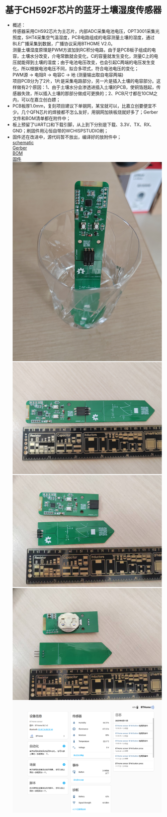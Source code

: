 # 基于CH592F芯片的蓝牙土壤湿度传感器
- 概述：   
  传感器采用CH592芯片为主芯片，内部ADC采集电池电压，OPT3001采集光照度，SHT4采集空气温湿度，PCB电路组成的电容测量土壤的湿度，通过BLE广播采集到数据，广播协议采用BTHOME V2.0。    
  测量土壤湿度原理是PWM方波加到RC积分电路，由于是PCB板子组成的电容，土壤水分改变，介电常数就会变化，C的容量就发生变化，测量C上的电压就能得到土壤的湿度；由于电池电压改变，也会引起C两端的电压发生变化，所以根据电池电压不同，拟合多项式，符合电池电压的变化；   
  PWM源 → 电阻R → 电容C → 地 (测量输出取自电容两端)    
  项目PCB分为了2片，1片是采集电路部分，另一片是插入土壤的电容部分。这样做有2个原因：1、由于土壤水分会渗透进插入土壤的PCB，使铜箔翘起，传感器失效，所以插入土壤的那部分做成可更换的；2、PCB尺寸都在10CM之内，可以在嘉立创白嫖；      
- PCB板厚1.0mm，复刻项目建议下单钢网，某宝就可以，比嘉立创要便宜不少。几个QFN芯片的焊接都不怎么友好，用钢网加铁板烧就好多了；Gerber文件和BOM清单都在附件中；   
- 板上预留了UART口和下载引脚，从上到下分别是下载、3.3V、TX、RX、GND；刷固件用沁恒自带的WCHISPSTUDIO刷；   
- 固件还在改进中，源代码暂不放出，编译好的放附件中；    
[schematic](./gerber/SCH_Schematic_CH592_V1.3_2025-08-11.pdf)     
[Gerber](./gerber/Gerber_CH592_V1.3_2025-08-11.zip)   
[BOM](./gerber/BOM_CH592传感器_V1.3_Schematic_CH592_V1.3_2025-08-11.xlsx)   
[固件](./firmware/Soil-CH592.hex)    
![图片1](./images/1.jpg)
![图片2](./images/2.jpg)
![图片3](./images/3.jpg)
![图片4](./images/4.jpg)
![HA](./images/ha.png)
